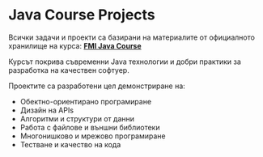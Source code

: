 # Java Course Projects

Всички задачи и проекти са базирани на материалите от официалното хранилище на курса:
**[FMI Java Course](https://github.com/fmi/java-course/tree/master)**

Курсът покрива съвременни Java технологии и добри практики за разработка на качествен софтуер.

Проектите са разработени цел демонстриране на:
- Обектно-ориентирано програмиране
- Дизайн на APIs
- Алгоритми и структури от данни
- Работа с файлове и външни библиотеки
- Многонишково и мрежово програмиране
- Тестване и качество на кода
  
